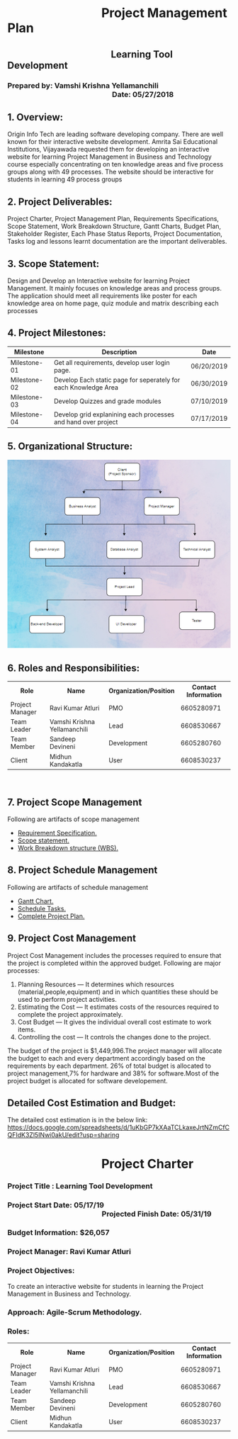 # &nbsp;&nbsp;&nbsp;&nbsp;&nbsp;&nbsp;&nbsp;&nbsp;&nbsp;&nbsp;&nbsp;&nbsp;&nbsp;&nbsp;&nbsp;&nbsp;&nbsp;&nbsp;&nbsp;&nbsp;&nbsp;&nbsp;&nbsp;&nbsp;&nbsp;&nbsp;&nbsp;&nbsp;&nbsp;&nbsp;&nbsp;&nbsp;Project Management Plan
## &nbsp;&nbsp;&nbsp;&nbsp;&nbsp;&nbsp;&nbsp;&nbsp;&nbsp;&nbsp;&nbsp;&nbsp;&nbsp;&nbsp;&nbsp;&nbsp;&nbsp;&nbsp;&nbsp;&nbsp;&nbsp;&nbsp;&nbsp;&nbsp;&nbsp;&nbsp;&nbsp;&nbsp;&nbsp;&nbsp;&nbsp;&nbsp;&nbsp;&nbsp;&nbsp;&nbsp;&nbsp;&nbsp;&nbsp;&nbsp;&nbsp;&nbsp;&nbsp;&nbsp;&nbsp;&nbsp; Learning Tool Development
### Prepared by:  Vamshi Krishna Yellamanchili &nbsp;&nbsp;&nbsp;&nbsp;&nbsp;&nbsp;&nbsp;&nbsp;&nbsp;&nbsp;&nbsp;&nbsp;&nbsp;&nbsp;&nbsp;&nbsp;&nbsp;&nbsp;&nbsp;&nbsp;&nbsp;&nbsp;&nbsp;&nbsp;&nbsp;&nbsp;&nbsp;&nbsp;&nbsp;&nbsp;&nbsp;&nbsp;&nbsp;&nbsp;&nbsp;&nbsp;&nbsp;&nbsp;&nbsp;&nbsp;&nbsp;&nbsp;&nbsp;&nbsp;&nbsp;&nbsp;&nbsp;&nbsp;&nbsp;&nbsp;&nbsp;&nbsp;&nbsp;&nbsp;&nbsp;&nbsp;&nbsp;&nbsp;&nbsp;&nbsp;&nbsp;Date: 05/27/2018
 
## 1. Overview:
Origin Info Tech are leading software developing company. There are well known for their interactive website development. Amrita Sai Educational Institutions, Vijayawada requested them for developing an interactive website for learning Project Management in Business and Technology course especially concentrating on ten knowledge areas and five process groups along with 49 processes. The website should be interactive for students in learning 49 process groups
 
## 2. Project Deliverables:
Project Charter, Project Management Plan, Requirements Specifications, Scope Statement, Work Breakdown Structure, Gantt Charts, Budget Plan, Stakeholder Register, Each Phase Status Reports, Project Documentation, Tasks log and lessons learnt documentation are the important deliverables.
 
## 3. Scope Statement: 
Design and Develop an Interactive website for learning Project Management. It mainly focuses on knowledge areas and process groups. The application should meet all requirements like poster for each knowledge area on home page, quiz module and matrix describing each processes

## 4. Project Milestones:
Milestone|Description|Date|
---|---|---|
Milestone-01 |Get all requirements, develop user login page. |06/20/2019|
Milestone-02 |Develop Each static page for seperately for each Knowledge Area |06/30/2019|
Milestone-03 |Develop Quizzes and grade modules |07/10/2019|
Milestone-04 |Develop grid explanining each processes and hand over project |07/17/2019|
 
## 5. Organizational Structure:
![Organization](organization_structure.PNG)

## 6. Roles and Responsibilities:

<table>
  <tr>
    <th>Role</th>
    <th>Name</th>
    <th>Organization/Position</th>
    <th>Contact Information</th>
  </tr>
  <tr>
    <td>Project Manager</td>
    <td>Ravi Kumar Atluri</td>
    <td>PMO</td>
    <td>6605280971</td>
  </tr>
  <tr>
    <td>Team Leader</td>
    <td>Vamshi Krishna Yellamanchili</td>
    <td>Lead</td>
    <td>6608530667</td>
  </tr>
  <tr>
    <td>Team Member</td>
    <td>Sandeep Devineni</td>
    <td>Development</td>
    <td>6605280760</td>
  </tr>
  <tr>
    <td>Client</td>
    <td>Midhun Kandakatla</td>
    <td>User</td>
    <td>6608530237</td>
  </tr>
</table>
<br>

## 7. Project Scope Management
Following are artifacts of scope management
- [Requirement Specification.](https://github.com/ravikumaratluri/project-management-team-06/blob/master/docs/Project%20Scope%20Management/requirement-specifications.md "Requirement Specification")
- [Scope statement.](https://github.com/ravikumaratluri/project-management-team-06/blob/master/docs/Project%20Scope%20Management/scope-statement.md "Scope Statement")
- [Work Breakdown structure (WBS).](https://github.com/ravikumaratluri/project-management-team-06/blob/master/docs/Project%20Scope%20Management/work-breakdown-structure.png "Work Breakdown Structure")

## 8. Project Schedule Management
Following are artifacts of schedule management
- [Gantt Chart.](https://github.com/ravikumaratluri/project-management-team-06/blob/master/docs/Project%20Schedule%20Management/gantt-chart.PNG "Gantt Chart")
- [Schedule Tasks.](https://github.com/ravikumaratluri/project-management-team-06/blob/master/docs/Project%20Schedule%20Management/tasks-schedule.PNG "Schedule")
- [Complete Project Plan.](https://github.com/ravikumaratluri/project-management-team-06/blob/master/docs/Project%20Schedule%20Management/Interactive%20Learning%20Website.pod "Complete Project Plan")

## 9. Project Cost Management

Project Cost Management includes the processes required to ensure that the project is completed within the approved budget. Following are major processes:
1. Planning Resources — It determines which resources (material,people,equipment) and in which quantities these should be used to perform project activities.
2. Estimating the Cost — It estimates costs of the resources required to complete the project approximately.
3. Cost Budget — It gives the individual overall cost estimate to work items.
4. Controlling the cost — It controls the changes done to the project.

The budget of the project is $1,449,996.The project manager will allocate the budget to each and every department accordingly based on the requirements by each department. 
26% of total budget is allocated to project management,7% for hardware and 38% for software.Most of the project budget is allocated for software developement.
## Detailed Cost Estimation and Budget:
The detailed cost estimation is in the below link: <br> 
https://docs.google.com/spreadsheets/d/1uKbGP7kXAaTCLkaxeJrtNZmCfCQFIdK3Zl5INwi0akU/edit?usp=sharing
 

# &nbsp;&nbsp;&nbsp;&nbsp;&nbsp;&nbsp;&nbsp;&nbsp;&nbsp;&nbsp;&nbsp;&nbsp;&nbsp;&nbsp;&nbsp;&nbsp;&nbsp;&nbsp;&nbsp;&nbsp;&nbsp;&nbsp;&nbsp;&nbsp;&nbsp;&nbsp;&nbsp;&nbsp;&nbsp;&nbsp;&nbsp;&nbsp;Project Charter
### Project Title : Learning Tool Development
### Project Start Date: 05/17/19 &nbsp;&nbsp;&nbsp;&nbsp;&nbsp;&nbsp;&nbsp;&nbsp;&nbsp;&nbsp;&nbsp;&nbsp;&nbsp;&nbsp;&nbsp;&nbsp;&nbsp;&nbsp;&nbsp;&nbsp;&nbsp;&nbsp;&nbsp;&nbsp;&nbsp;&nbsp;&nbsp;&nbsp;&nbsp;&nbsp;&nbsp;&nbsp;&nbsp;&nbsp;&nbsp;&nbsp;&nbsp;&nbsp;&nbsp;&nbsp;&nbsp;&nbsp;&nbsp;&nbsp;&nbsp;&nbsp;&nbsp;&nbsp;&nbsp;&nbsp;&nbsp;&nbsp;&nbsp;&nbsp;&nbsp;Projected Finish Date: 05/31/19
### Budget Information: $26,057

### Project Manager: Ravi Kumar Atluri
### Project Objectives:
  To create an interactive website for students in learning the Project Management in Business and Technology.
### Approach: Agile-Scrum Methodology.

### Roles:

<table>
  <tr>
    <th>Role</th>
    <th>Name</th>
    <th>Organization/Position</th>
    <th>Contact Information</th>
  </tr>
  <tr>
    <td>Project Manager</td>
    <td>Ravi Kumar Atluri</td>
    <td>PMO</td>
    <td>6605280971</td>
  </tr>
  <tr>
    <td>Team Leader</td>
    <td>Vamshi Krishna Yellamanchili</td>
    <td>Lead</td>
    <td>6608530667</td>
  </tr>
  <tr>
    <td>Team Member</td>
    <td>Sandeep Devineni</td>
    <td>Development</td>
    <td>6605280760</td>
  </tr>
  <tr>
    <td>Client</td>
    <td>Midhun Kandakatla</td>
    <td>User</td>
    <td>6608530237</td>
  </tr>
</table>
<br>
